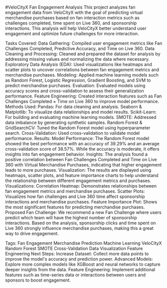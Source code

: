 #VeloCityX Fan Engagement Analysis
This project analyzes fan engagement data from VeloCityX with the goal of predicting virtual merchandise purchases based on fan interaction metrics such as challenges completed, time spent on Live 360, and sponsorship interactions. This analysis will help VeloCityX better understand user engagement and optimize future challenges for more interaction.

Tasks Covered:
Data Gathering: Compiled user engagement metrics like Fan Challenges Completed, Predictive Accuracy, and Time on Live 360.
Data Cleaning and Processing: Cleaned and prepared the dataset for analysis by addressing missing values and normalizing the data where necessary.
Exploratory Data Analysis (EDA): Used visualizations like heatmaps and scatter plots to uncover correlations between fan engagement metrics and merchandise purchases.
Modeling: Applied machine learning models such as Random Forest, Logistic Regression, Gradient Boosting, and SVM to predict merchandise purchases.
Evaluation: Evaluated models using accuracy scores and cross-validation to assess their generalization performance.
Feature Engineering: Created interaction features such as Fan Challenges Completed × Time on Live 360 to improve model performance.
Methods Used:
Pandas: For data cleaning and analysis.
Seaborn & Matplotlib: To visualize data relationships and model results.
Scikit-Learn: For building and evaluating machine learning models.
SMOTE: Addressed data imbalance by generating synthetic samples.
Random Forest & GridSearchCV: Tuned the Random Forest model using hyperparameter search.
Cross-Validation: Used cross-validation to validate model performance.
Results:
Model Performance: The Random Forest model showed the best performance with an accuracy of 39.29% and an average cross-validation score of 38.57%. While the accuracy is moderate, it offers insights into fan engagement behavior.
Insights: The analysis found a positive correlation between Fan Challenges Completed and Time on Live 360 with Virtual Merchandise Purchases, indicating that higher engagement leads to more purchases.
Visualization: The results are displayed using heatmaps, scatter plots, and feature importance charts to help understand the relationship between different engagement metrics and purchases.
Visualizations:
Correlation Heatmap: Demonstrates relationships between fan engagement metrics and merchandise purchases.
Scatter Plots: Visualizes how fan challenges and Live 360 time affect sponsorship interactions and merchandise purchases.
Feature Importance Plot: Shows the most significant features for predicting merchandise purchases.
Proposed Fan Challenge:
We recommend a new Fan Challenge where users predict which team will have the highest number of sponsorship interactions. Based on the analysis, sponsorship clicks and time spent on Live 360 strongly influence merchandise purchases, making this a great way to drive engagement.

Tags:
Fan Engagement
Merchandise Prediction
Machine Learning
VeloCityX
Random Forest
SMOTE
Cross-Validation
Data Visualization
Feature Engineering
Next Steps:
Increase Dataset: Collect more data points to improve the model's accuracy and prediction power.
Advanced Models: Explore more complex models like XGBoost and neural networks to capture deeper insights from the data.
Feature Engineering: Implement additional features such as time-series data or interactions between users and sponsors to boost engagement.

